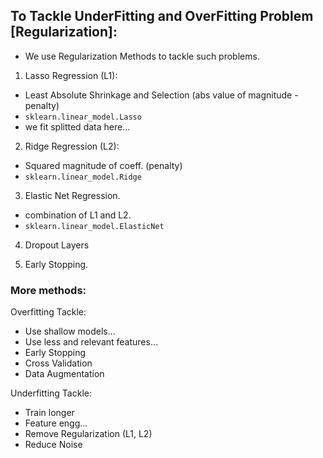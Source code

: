 ## To Tackle UnderFitting and OverFitting Problem [Regularization]:

- We use Regularization Methods to tackle such problems.

1. Lasso Regression (L1):

- Least Absolute Shrinkage and Selection (abs value of magnitude - penalty)
- `sklearn.linear_model.Lasso`
- we fit splitted data here...

2. Ridge Regression (L2):

- Squared magnitude of coeff. (penalty)
- `sklearn.linear_model.Ridge`

3. Elastic Net Regression.

- combination of L1 and L2.
- `sklearn.linear_model.ElasticNet`

4. Dropout Layers

5. Early Stopping.

### More methods:

Overfitting Tackle:

- Use shallow models...
- Use less and relevant features...
- Early Stopping
- Cross Validation
- Data Augmentation

Underfitting Tackle:

- Train longer
- Feature engg...
- Remove Regularization (L1, L2)
- Reduce Noise
